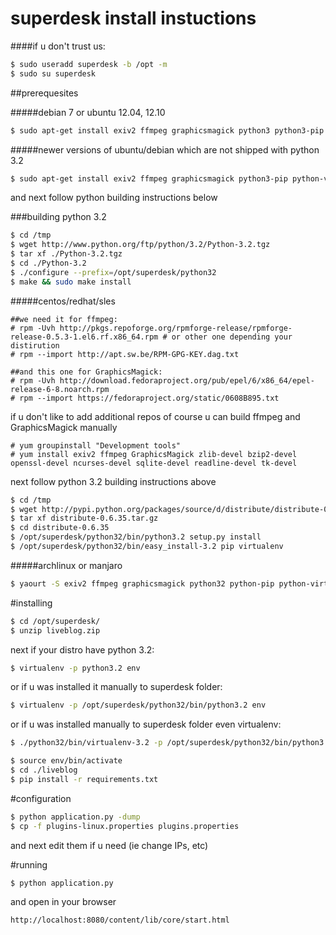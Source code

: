 superdesk install instuctions
==============

####if u don't trust us:
```sh
$ sudo useradd superdesk -b /opt -m
$ sudo su superdesk
```

##prerequesites

#####debian 7 or ubuntu 12.04, 12.10

```sh
$ sudo apt-get install exiv2 ffmpeg graphicsmagick python3 python3-pip python-virtualenv
```

#####newer versions of ubuntu/debian which are not shipped with python 3.2

```sh
$ sudo apt-get install exiv2 ffmpeg graphicsmagick python3-pip python-virtualenv
```
and next follow python building instructions below

###building python 3.2

```sh
$ cd /tmp
$ wget http://www.python.org/ftp/python/3.2/Python-3.2.tgz
$ tar xf ./Python-3.2.tgz
$ cd ./Python-3.2
$ ./configure --prefix=/opt/superdesk/python32
$ make && sudo make install
```
#####centos/redhat/sles

```
##we need it for ffmpeg:
# rpm -Uvh http://pkgs.repoforge.org/rpmforge-release/rpmforge-release-0.5.3-1.el6.rf.x86_64.rpm # or other one depending your distirution
# rpm --import http://apt.sw.be/RPM-GPG-KEY.dag.txt

##and this one for GraphicsMagick:
# rpm -Uvh http://download.fedoraproject.org/pub/epel/6/x86_64/epel-release-6-8.noarch.rpm
# rpm --import https://fedoraproject.org/static/0608B895.txt
```
if u don't like to add additional repos of course u can build ffmpeg and GraphicsMagick manually
```
# yum groupinstall "Development tools"
# yum install exiv2 ffmpeg GraphicsMagick zlib-devel bzip2-devel openssl-devel ncurses-devel sqlite-devel readline-devel tk-devel
```
next follow python 3.2 building instructions above
```sh
$ cd /tmp
$ wget http://pypi.python.org/packages/source/d/distribute/distribute-0.6.35.tar.gz --no-check-certificate
$ tar xf distribute-0.6.35.tar.gz
$ cd distribute-0.6.35
$ /opt/superdesk/python32/bin/python3.2 setup.py install
$ /opt/superdesk/python32/bin/easy_install-3.2 pip virtualenv
```

#####archlinux or manjaro

```sh
$ yaourt -S exiv2 ffmpeg graphicsmagick python32 python-pip python-virtualenv
```

#installing

```sh
$ cd /opt/superdesk/
$ unzip liveblog.zip
```
next if your distro have python 3.2:
```sh
$ virtualenv -p python3.2 env
```
or if u was installed it manually to superdesk folder:
```sh
$ virtualenv -p /opt/superdesk/python32/bin/python3.2 env
```
or if u was installed manually to superdesk folder even virtualenv:
```sh
$ ./python32/bin/virtualenv-3.2 -p /opt/superdesk/python32/bin/python3.2 env
```

```sh
$ source env/bin/activate
$ cd ./liveblog
$ pip install -r requirements.txt
```

#configuration

```sh
$ python application.py -dump
$ cp -f plugins-linux.properties plugins.properties
```
and next edit them if u need (ie change IPs, etc)

#running

```sh
$ python application.py
```

and open in your browser
```
http://localhost:8080/content/lib/core/start.html
```
